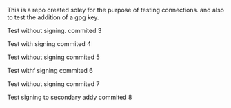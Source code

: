  This is a repo created soley for the purpose of testing connections.
 and also to test the addition of a gpg key.
 
Test without signing. commited 3

Test with signing commited 4

Test without signing commited 5

Test withf signing commited 6

Test without signing commited 7

Test signing to secondary addy commited 8
